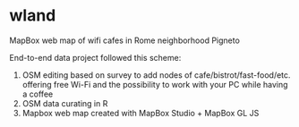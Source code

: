 # wland
MapBox web map of wifi cafes in Rome neighborhood Pigneto

End-to-end data project followed this scheme:

1. OSM editing based on survey to add nodes of cafe/bistrot/fast-food/etc. offering free Wi-Fi and the possibility to work with your PC while having a coffee
2. OSM data curating in R
3. Mapbox web map created with MapBox Studio + MapBox GL JS
